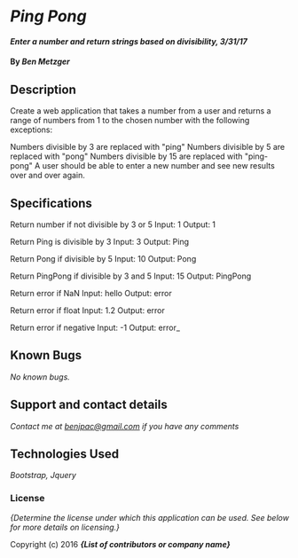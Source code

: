 # _Ping Pong_

#### _Enter a number and return strings based on divisibility, 3/31/17_

#### By _**Ben Metzger**_

## Description

Create a web application that takes a number from a user and returns a range of numbers from 1 to the chosen number with the following exceptions:

Numbers divisible by 3 are replaced with "ping"
Numbers divisible by 5 are replaced with "pong"
Numbers divisible by 15 are replaced with "ping-pong"
A user should be able to enter a new number and see new results over and over again.

## Specifications

Return number if not divisible by 3 or 5
Input: 1
Output: 1

Return Ping is divisible by 3
Input: 3
Output: Ping

Return Pong if divisible by 5
Input: 10
Output: Pong

Return PingPong if divisible by 3 and 5
Input: 15
Output: PingPong

Return error if NaN
Input: hello
Output: error

Return error if float
Input: 1.2
Output: error

Return error if negative
Input: -1
Output: error_

## Known Bugs

_No known bugs._

## Support and contact details

_Contact me at benjpac@gmail.com if you have any comments_

## Technologies Used

_Bootstrap, Jquery_

### License

*{Determine the license under which this application can be used.  See below for more details on licensing.}*

Copyright (c) 2016 **_{List of contributors or company name}_**
